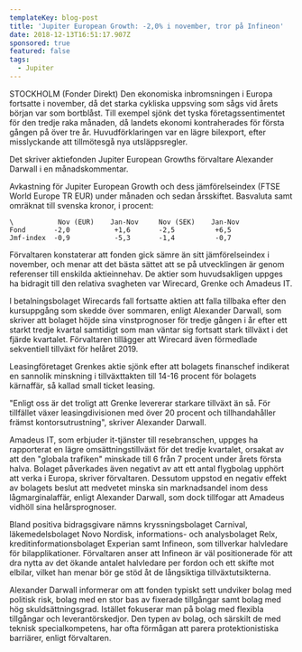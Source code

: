 ```yaml
---
templateKey: blog-post
title: 'Jupiter European Growth: -2,0% i november, tror på Infineon'
date: 2018-12-13T16:51:17.907Z
sponsored: true
featured: false
tags:
  - Jupiter
---
```

STOCKHOLM (Fonder Direkt) Den ekonomiska inbromsningen i Europa fortsatte i november, då det starka cykliska uppsving som sågs vid årets början var som bortblåst. Till exempel sjönk det tyska företagssentimentet för den tredje raka månaden, då landets ekonomi kontraherades för första gången på över tre år. Huvudförklaringen var en lägre bilexport, efter misslyckande att tillmötesgå nya utsläppsregler.

Det skriver aktiefonden Jupiter European Growths förvaltare Alexander Darwall i en månadskommentar.

Avkastning för Jupiter European Growth och dess jämförelseindex (FTSE World Europe TR EUR) under månaden och sedan årsskiftet. Basvaluta samt omräknat till svenska kronor, i procent:

```
\           Nov (EUR)    Jan-Nov     Nov (SEK)    Jan-Nov            
Fond       -2,0           +1,6       -2,5          +6,5          
Jmf-index  -0,9           -5,3       -1,4          -0,7          
```
Förvaltaren konstaterar att fonden gick sämre än sitt jämförelseindex i november, och menar att det bästa sättet att se på utvecklingen är genom referenser till enskilda aktieinnehav. De aktier som huvudsakligen uppges ha bidragit till den relativa svagheten var Wirecard, Grenke och Amadeus IT.

I betalningsbolaget Wirecards fall fortsatte aktien att falla tillbaka efter den kursuppgång som skedde över sommaren, enligt Alexander Darwall, som skriver att bolaget höjde sina vinstprognoser för tredje gången i år efter ett starkt tredje kvartal samtidigt som man väntar sig fortsatt stark tillväxt i det fjärde kvartalet. Förvaltaren tillägger att Wirecard även förmedlade sekventiell tillväxt för helåret 2019.

Leasingföretaget Grenkes aktie sjönk efter att bolagets finanschef indikerat en sannolik minskning i tillväxttakten till 14-16 procent för bolagets kärnaffär, så kallad small ticket leasing.

"Enligt oss är det troligt att Grenke levererar starkare tillväxt än så. För tillfället växer leasingdivisionen med över 20 procent och tillhandahåller främst kontorsutrustning", skriver Alexander Darwall.

Amadeus IT, som erbjuder it-tjänster till resebranschen, uppges ha rapporterat en lägre omsättningstillväxt för det tredje kvartalet, orsakat av att den "globala trafiken" minskade till 6 från 7 procent under årets första halva. Bolaget påverkades även negativt av att ett antal flygbolag upphört att verka i Europa, skriver förvaltaren. Dessutom uppstod en negativ effekt av bolagets beslut att medvetet minska sin marknadsandel inom dess lågmarginalaffär, enligt Alexander Darwall, som dock tillfogar att Amadeus vidhöll sina helårsprognoser.

Bland positiva bidragsgivare nämns kryssningsbolaget Carnival, läkemedelsbolaget Novo Nordisk, informations- och analysbolaget Relx, kreditinformationsbolaget Experian samt Infineon, som tillverkar halvledare för bilapplikationer. Förvaltaren anser att Infineon är väl positionerade för att dra nytta av det ökande antalet halvledare per fordon och ett skifte mot elbilar, vilket han menar bör ge stöd åt de långsiktiga tillväxtutsikterna.

Alexander Darwall informerar om att fonden typiskt sett undviker bolag med politisk risk, bolag med en stor bas av fixerade tillgångar samt bolag med hög skuldsättningsgrad. Istället fokuserar man på bolag med flexibla tillgångar och leverantörskedjor. Den typen av bolag, och särskilt de med teknisk specialkompetens, har ofta förmågan att parera protektionistiska barriärer, enligt förvaltaren.

